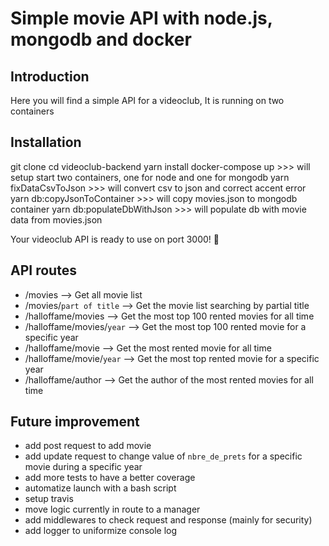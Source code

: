 # Simple movie API with node.js, mongodb and docker 

## Introduction
Here you will find a simple API for a videoclub, It is running on two containers

## Installation
git clone <repo>
cd videoclub-backend 
yarn install
docker-compose up >>> will setup start two containers, one for node and one for mongodb
yarn fixDataCsvToJson >>> will convert csv to json and correct accent error
yarn db:copyJsonToContainer >>> will copy movies.json to mongodb container
yarn db:populateDbWithJson >>> will populate db with movie data from movies.json

Your videoclub API is ready to use on port 3000! :rocket:

## API routes
* /movies --> Get all movie list 
* /movies/`part of title` --> Get the movie list searching by partial title
* /halloffame/movies --> Get the most top 100 rented movies for all time
* /halloffame/movies/`year` --> Get the most top 100 rented movie for a specific year
* /halloffame/movie --> Get the most rented movie for all time
* /halloffame/movie/`year` --> Get the most top rented movie for a specific year
* /halloffame/author --> Get the author of the most rented movies for all time

## Future improvement
* add post request to add movie
* add update request to change value of `nbre_de_prets` for a specific movie during a specific year
* add more tests to have a better coverage
* automatize launch with a bash script
* setup travis
* move logic currently in route to a manager
* add middlewares to check request and response (mainly for security)
* add logger to uniformize console log
